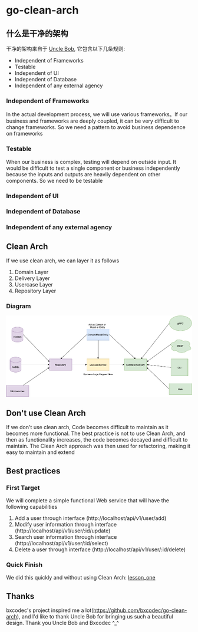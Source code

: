 # go-clean-arch

## 什么是干净的架构 
干净的架构来自于 [Uncle Bob](https://8thlight.com/blog/uncle-bob/2012/08/13/the-clean-architecture.html), 它包含以下几条规则:

- Independent of Frameworks
- Testable
- Independent of UI
- Independent of Database
- Independent of any external agency

### Independent of Frameworks
In the actual development process, we will use various frameworks。If our business and frameworks are deeply coupled, it can be very difficult to change frameworks. So we need a pattern to avoid business dependence on frameworks

### Testable
When our business is complex, testing will depend on outside input. It would be difficult to test a single component or business independently because the inputs and outputs are heavily dependent on other components. So we need to be testable

### Independent of UI


### Independent of Database


### Independent of any external agency

## Clean Arch
If we use clean arch, we can layer it as follows
1. Domain Layer
2. Delivery Layer
3. Usercase Layer
4. Repository Layer
### Diagram
![golang clean architecture](https://github.com/luoshanjie/go-clean-arch/blob/main/doc/clean-arch.png)


## Don't use Clean Arch
If we don't use clean arch, Code becomes difficult to maintain as it becomes more functional. The best practice is not to use Clean Arch, and then as functionality increases, the code becomes decayed and difficult to maintain. The Clean Arch approach was then used for refactoring, making it easy to maintain and extend  

## Best practices
### First Target
We will complete a simple functional Web service that will have the following capabilities
1. Add a user through interface (http://localhost/api/v1/user/add)
2. Modify user information through interface (http://localhost/api/v1/user/:id/update)
3. Search user information through interface (http://localhost/api/v1/user/:id/select)
4. Delete a user through interface (http://localhost/api/v1/user/:id/delete)

### Quick Finish
We did this quickly and without using Clean Arch: [lesson_one](https://github.com/luoshanjie/go-clean-arch/raw/main/lesson_one)


## Thanks
bxcodec's project inspired me a lot(https://github.com/bxcodec/go-clean-arch), and I'd like to thank Uncle Bob for bringing us such a beautiful design. Thank you Uncle Bob and Bxcodec ^_^
